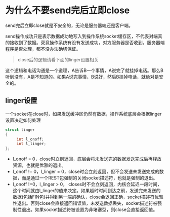 # 为什么不要send完后立即close
send完后立即close就是不安全的，无论是服务器端还是客户端。

send操作成功只是表示数据成功地写入到操作系统socket缓存区，不代表对端真的接收到了数据。究竟操作系统有没有发送成功，对方服务器是否收到，服务器端程序是否处理，都不没办法确切保证。

>close后的逻辑请看下面的linger设置相关

这个逻辑和电话沟通是一个道理，A告诉B一个事情，A说完了就挂掉电话。那么B听到没有，A是不知道的。如果A说完事情，B说好，然后B挂掉电话，就绝对是安全的。

## linger设置
一个socket在close时，如果发送缓冲区仍然有数据，操作系统底层会根据linger设置决定如何处理

~~~c
struct linger
{
     int l_onoff;
     int l_linger;
};
~~~
* l_onoff = 0，close时立刻返回，底层会将未发送完的数据发送完成后再释放资源，也就是优雅的退出。
* l_onoff != 0，l_linger = 0，close时会立刻返回，但不会发送未发送完成的数据，而是通过一个REST包强制的关闭socket描述符，也就是强制的退出。
* l_onoff !=0，l_linger > 0， closes时不会立刻返回，内核会延迟一段时间，这个时间就由l_linger的值来决定。如果超时时间到达之前，发送完未发送的数据(包括FIN包)并得到另一端的确认，close会返回正确，socket描述符优雅性退出。否则close会直接返回错误值，未发送数据丢失，socket描述符被强制性退出。如果socket描述符被设置为非堵塞型，则close会直接返回值。